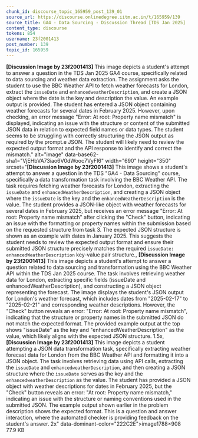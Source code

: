 ```yaml
---
chunk_id: discourse_topic_165959_post_139_01
source_url: https://discourse.onlinedegree.iitm.ac.in/t/165959/139
source_title: GA4 - Data Sourcing - Discussion Thread [TDS Jan 2025]
content_type: discourse
tokens: 854
username: 23f2001413
post_number: 139
topic_id: 165959
---
```


**[Discussion Image by 23f2001413]** This image depicts a student's attempt to answer a question in the TDS Jan 2025 GA4 course, specifically related to data sourcing and weather data extraction. The assignment asks the student to use the BBC Weather API to fetch weather forecasts for London, extract the `issueDate` and `enhancedweatherDescription`, and create a JSON object where the date is the key and description the value. An example output is provided. The student has entered a JSON object containing weather forecasts for several dates in February 2025. However, upon checking, an error message "Error: At root: Property name mismatch" is displayed, indicating an issue with the structure or content of the submitted JSON data in relation to expected field names or data types. The student seems to be struggling with correctly structuring the JSON output as required by the prompt.e JSON. The student will likely need to review the expected output format and the API response to identify and correct the mismatch." alt="image" data-base62-sha1="VjEHbVA73iao6V0dWooc7VyFI6" width="690" height="350" srcset="**[Discussion Image by 23f2001413]** This image shows a student's attempt to answer a question in the TDS "GA4 - Data Sourcing" course, specifically a data transformation task involving the BBC Weather API. The task requires fetching weather forecasts for London, extracting the `issueDate` and `enhancedWeatherDescription`, and creating a JSON object where the `issueDate` is the key and the `enhancedWeatherDescription` is the value. The student provides a JSON-like object with weather forecasts for several dates in February 2025, but receives an error message "Error: At root: Property name mismatch" after clicking the "Check" button, indicating an issue with the formatting or property names within the submission based on the requested structure from task 3. The expected JSON structure is shown as an example with dates in January 2025. This suggests the student needs to review the expected output format and ensure their submitted JSON structure precisely matches the required `issueDate: enhancedWeatherDescription` key-value pair structure., **[Discussion Image by 23f2001413]** This image depicts a student's attempt to answer a question related to data sourcing and transformation using the BBC Weather API within the TDS Jan 2025 course. The task involves retrieving weather data for London, extracting specific fields (issueDate and enhancedWeatherDescription), and constructing a JSON object representing the forecast. The image displays the student's JSON output for London's weather forecast, which includes dates from "2025-02-17" to "2025-02-21" and corresponding weather descriptions. However, the "Check" button reveals an error: "Error: At root: Property name mismatch", indicating that the structure or property names in the submitted JSON do not match the expected format. The provided example output at the top shows "issueDate" as the key and "enhancedWeatherDescription" as the value, which likely aligns with the expected JSON structure. 1.5x, **[Discussion Image by 23f2001413]** This image depicts a student attempting a JSON data transformation task, specifically extracting weather forecast data for London from the BBC Weather API and formatting it into a JSON object. The task involves retrieving data using API calls, extracting the `issueDate` and `enhancedweatherDescription`, and then creating a JSON structure where the `issueDate` serves as the key and the `enhancedweatherDescription` as the value. The student has provided a JSON object with weather descriptions for dates in February 2025, but the "Check" button reveals an error: "At root: Property name mismatch," indicating an issue with the structure or naming conventions used in the submitted JSON. The example output shown earlier in the problem description shows the expected format. This is a question and answer interaction, where the automated checker is providing feedback on the student's answer. 2x" data-dominant-color="222C2E">image1788×908 77.9 KB
